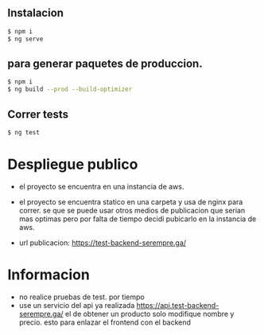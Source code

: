 ## Instalacion

```bash
$ npm i
$ ng serve
```

## para generar paquetes de produccion.

```bash
$ npm i
$ ng build --prod --build-optimizer
```

## Correr tests

```bash
$ ng test
```


# Despliegue publico

- el proyecto se encuentra en una instancia de aws. 
- el proyecto se encuentra statico en una carpeta y usa de nginx
para correr. se que se puede usar otros medios de publicacion que 
serian mas optimas  pero por falta de tiempo decidi pubicarlo en la instancia de aws.

- url publicacion: https://test-backend-serempre.ga/

# Informacion

- no realice  pruebas de test. por tiempo
- use un servicio del api ya realizada https://api.test-backend-serempre.ga/
el de obtener un producto solo modifique nombre y precio. esto para enlazar el frontend con el backend





